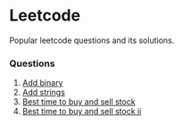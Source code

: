 # Leetcode

Popular leetcode questions and its solutions.

### Questions

1. [Add binary](https://leetcode.com/problems/add-binary/)
2. [Add strings](https://leetcode.com/problems/add-strings/)
3. [Best time to buy and sell stock](https://leetcode.com/problems/best-time-to-buy-and-sell-stock/)
4. [Best time to buy and sell stock ii](https://leetcode.com/problems/best-time-to-buy-and-sell-stock-ii/)
